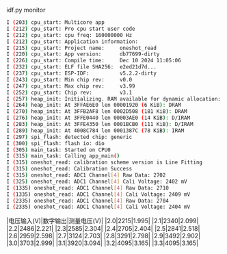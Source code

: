 
idf.py monitor
```bash
I (203) cpu_start: Multicore app
I (212) cpu_start: Pro cpu start user code
I (212) cpu_start: cpu freq: 160000000 Hz
I (212) cpu_start: Application information:
I (215) cpu_start: Project name:     oneshot_read
I (220) cpu_start: App version:      db77699-dirty
I (226) cpu_start: Compile time:     Dec 10 2024 11:05:06
I (232) cpu_start: ELF file SHA256:  e2ed21d7d...
I (237) cpu_start: ESP-IDF:          v5.2.2-dirty
I (243) cpu_start: Min chip rev:     v0.0
I (247) cpu_start: Max chip rev:     v3.99 
I (252) cpu_start: Chip rev:         v3.1
I (257) heap_init: Initializing. RAM available for dynamic allocation:
I (264) heap_init: At 3FFAE6E0 len 00001920 (6 KiB): DRAM
I (270) heap_init: At 3FFB2AF8 len 0002D508 (181 KiB): DRAM
I (276) heap_init: At 3FFE0440 len 00003AE0 (14 KiB): D/IRAM
I (283) heap_init: At 3FFE4350 len 0001BCB0 (111 KiB): D/IRAM
I (289) heap_init: At 4008C784 len 0001387C (78 KiB): IRAM
I (297) spi_flash: detected chip: generic
I (300) spi_flash: flash io: dio
I (305) main_task: Started on CPU0
I (315) main_task: Calling app_main()
I (315) oneshot_read: calibration scheme version is Line Fitting
I (315) oneshot_read: Calibration Success
I (315) oneshot_read: ADC1 Channel[4] Raw Data: 2702
I (325) oneshot_read: ADC1 Channel[4] Cali Voltage: 2402 mV
I (1335) oneshot_read: ADC1 Channel[4] Raw Data: 2710
I (1335) oneshot_read: ADC1 Channel[4] Cali Voltage: 2409 mV
I (2335) oneshot_read: ADC1 Channel[4] Raw Data: 2704
I (2335) oneshot_read: ADC1 Channel[4] Cali Voltage: 2404 mV
```

|电压输入(V)|数字输出|测量电压(V)|
|2.0|2215|1.995|
|2.1|2340|2.099|
|2.2|2486|2.221|
|2.3|2585|2.304|
|2.4|2705|2.404|
|2.5|2841|2.518|
|2.6|2959|2.598|
|2.7|3124|2.703|
|2.8|3291|2.798|
|2.9|3492|2.902|
|3.0|3703|2.999|
|3.1|3920|3.094|
|3.2|4095|3.165|
|3.3|4095|3.165|